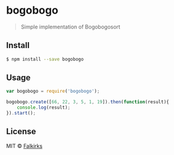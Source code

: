 bogobogo
========

> Simple implementation of Bogobogosort


## Install

```sh
$ npm install --save bogobogo
```


## Usage

```js
var bogobogo = require('bogobogo');

bogobogo.create([66, 22, 3, 5, 1, 19]).then(function(result){
	console.log(result);
}).start();
```


## License

MIT © [Falkirks](falkirks.com)

